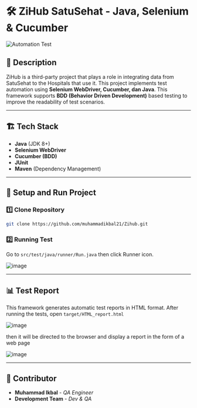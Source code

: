# 🛠️ ZiHub SatuSehat - Java, Selenium & Cucumber

![Automation Test](https://img.shields.io/badge/Test%20Automation-Selenium%20%2B%20Cucumber-brightgreen)

## 📌 Description
ZiHub is a third-party project that plays a role in integrating data from SatuSehat to the Hospitals that use it. This project implements test automation using **Selenium WebDriver, Cucumber, dan Java**. This framework supports **BDD (Behavior Driven Development)** based testing to improve the readability of test scenarios.

---

## 🏗️ Tech Stack
- **Java** (JDK 8+)
- **Selenium WebDriver**
- **Cucumber (BDD)**
- **JUnit**
- **Maven** (Dependency Management)

---

## 🚀 Setup and Run Project
### **1️⃣ Clone Repository**
```sh
git clone https://github.com/muhammadikbal21/Zihub.git
```

### **2️⃣ Running Test**
Go to `src/test/java/runner/Run.java` then click Runner icon.

![image](https://github.com/user-attachments/assets/0fda351d-bb7c-4ea9-aa74-7ecd19358b9c)

---

## 📊 Test Report
This framework generates automatic test reports in HTML format. After running the tests, open `target/HTML_report.html`

![image](https://github.com/user-attachments/assets/c22b1811-187e-4853-8267-d8a717ae185d)

then it will be directed to the browser and display a report in the form of a web page

![image](https://github.com/user-attachments/assets/fc580a2e-5169-4753-9b83-a5a4f3e4e390)

---

## 👥 Contributor
- **Muhammad Ikbal** - *QA Engineer*
- **Development Team** - *Dev & QA*



